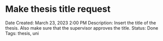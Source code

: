 # Make thesis title request

Date Created: March 23, 2023 2:00 PM
Description: Insert the title of the thesis. Also make sure that the supervisor approves the title.
Status: Done
Tags: thesis, uni
